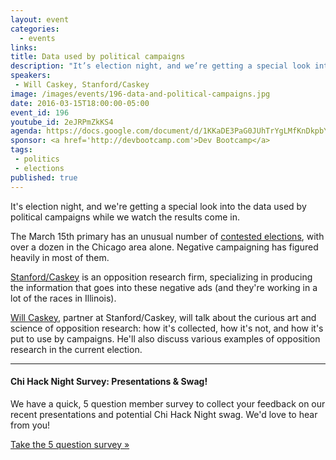 ```yaml
---
layout: event
categories: 
  - events
links:
title: Data used by political campaigns
description: "It’s election night, and we’re getting a special look into the data used by political campaigns while we watch the results come in. Will Caskey, partner at Stanford/Caskey, will talk about the curious art and science of opposition research: how it’s collected, how it’s not, and how it’s put to use by campaigns. He’ll also discuss various examples of opposition research in the current election."
speakers:
 - Will Caskey, Stanford/Caskey
image: /images/events/196-data-and-political-campaigns.jpg
date: 2016-03-15T18:00:00-05:00
event_id: 196
youtube_id: 2eJRPmZkKS4
agenda: https://docs.google.com/document/d/1KKaDE3PaG0JUhTrYgLMfKnDkpbYiILOMy35RJyiNtYM/edit#
sponsor: <a href='http://devbootcamp.com'>Dev Bootcamp</a>
tags: 
 - politics
 - elections
published: true
---
```


It's election night, and we're getting a special look into the data used by political campaigns while we watch the results come in.

The March 15th primary has an unusual number of [contested elections](http://www.chicagotribune.com/suburbs/hinsdale/news/ct-dhd-candidate-filing-tl-1203-20151130-story.html), with over a dozen in the Chicago area alone. Negative campaigning has figured heavily in most of them.

[Stanford/Caskey](http://www.oppresearch.com/) is an opposition research firm, specializing in producing the information that goes into these negative ads (and they're working in a lot of the races in Illinois).

[Will Caskey](https://www.linkedin.com/in/willcaskey), partner at Stanford/Caskey, will talk about the curious art and science of opposition research: how it's collected, how it's not, and how it's put to use by campaigns. He'll also discuss various examples of opposition research in the current election. 


---

#### Chi Hack Night Survey: Presentations & Swag!

We have a quick, 5 question member survey to collect your feedback on our recent presentations and potential Chi Hack Night swag. We'd love to hear from you!

<a class='btn btn-success' href='https://docs.google.com/forms/d/17aPzPYL2bBvvzRm9JCkbaXyeN2xLIAsqOwYAY0IMmDs/viewform'>Take the 5 question survey &raquo;</a>